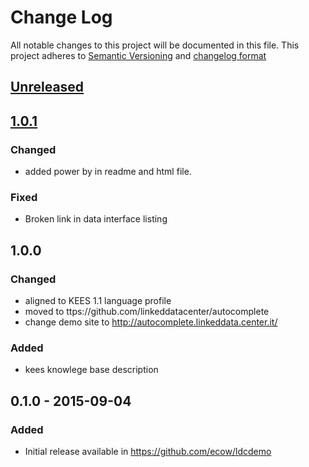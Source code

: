 # Change Log
All notable changes to this project will be documented in this file.
This project adheres to [Semantic Versioning](http://semver.org/) and [changelog format](http://keepachangelog.com/)

## [Unreleased]

## [1.0.1]
### Changed
- added power by in readme and html file.
### Fixed
- Broken link in data interface listing

## 1.0.0
### Changed
- aligned to KEES 1.1 language profile
- moved to ttps://github.com/linkeddatacenter/autocomplete
- change demo site to http://autocomplete.linkeddata.center.it/

### Added
- kees knowlege base description

## 0.1.0 - 2015-09-04 
### Added
- Initial release available in https://github.com/ecow/ldcdemo

[Unreleased]:  https://github.com/linkeddatacenter/autocomplete/compare/0.1.0...HEAD
[1.0.1]:  https://github.com/linkeddatacenter/autocomplete/compare/1.0.0...1.0.1